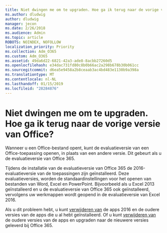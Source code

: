 ```yaml
---
title: Niet dwingen me om te upgraden. Hoe ga ik terug naar de vorige versie van Office?
ms.author: dludwig
author: dludwig
manager: jecon
ms.date: 2/26/2018
ms.audience: Admin
ms.topic: article
ROBOTS: NOINDEX, NOFOLLOW
localization_priority: Priority
ms.collection: Adm_O365
ms.custom: Adm_O365
ms.assetid: 49da6d22-6821-42a3-ade8-8acbb27260d5
ms.openlocfilehash: e34dac731fd80c8b0b66ac2a298b678b30b061cc
ms.sourcegitcommit: d6ea5e9458a2b8ceaab3ac4bd483e1130b9a398a
ms.translationtype: MT
ms.contentlocale: nl-NL
ms.lasthandoff: 01/15/2019
ms.locfileid: "28284876"
---
```

# <a name="dont-force-me-to-upgrade-how-do-i-go-back-to-the-previous-office-version"></a>Niet dwingen me om te upgraden. Hoe ga ik terug naar de vorige versie van Office?

Wanneer u een Office-bestand opent, kunt de evaluatieversie van een Office-toepassing openen, in plaats van een andere versie. Dit gebeurt als u de evaluatieversie van Office 365. 
  
Tijdens de installatie van de evaluatieversie van Office 365 de 2016-evaluatieversie van de toepassingen zijn geïnstalleerd. Deze evaluatieversies, worden de standaardinstellingen voor het openen van bestanden van Word, Excel en PowerPoint. Bijvoorbeeld als u Excel 2013 geïnstalleerd en u de evaluatieversie van Office 365 ook geïnstalleerd, vervolgens uw werkmappen wordt geopend in de evaluatieversie van Excel 2016. 
  
Als u dit probleem hebt, u kunt [verwijderen van](https://support.office.com/article/9dd49b83-264a-477a-8fcc-2fdf5dbf61d8.aspx) de apps 2016 en de oudere versies van de apps die u al hebt geïnstalleerd. Of u kunt [verwijderen van](https://support.office.com/article/9dd49b83-264a-477a-8fcc-2fdf5dbf61d8.aspx) de oudere versies van de apps en upgraden naar de nieuwere versies geleverd bij Office 365. 
  

